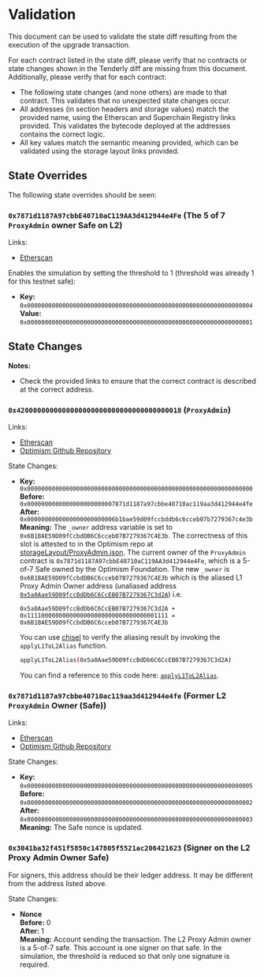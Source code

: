 # Validation

This document can be used to validate the state diff resulting from the execution of the upgrade
transaction.

For each contract listed in the state diff, please verify that no contracts or state changes shown in the Tenderly diff are missing from this document. Additionally, please verify that for each contract:

- The following state changes (and none others) are made to that contract. This validates that no unexpected state changes occur.
- All addresses (in section headers and storage values) match the provided name, using the Etherscan and Superchain Registry links provided. This validates the bytecode deployed at the addresses contains the correct logic.
- All key values match the semantic meaning provided, which can be validated using the storage layout links provided.

## State Overrides

The following state overrides should be seen:

### `0x7871d1187A97cbbE40710aC119AA3d412944e4Fe` (The 5 of 7 `ProxyAdmin` owner Safe on L2)

Links:
- [Etherscan](https://optimistic.etherscan.io/address/0x7871d1187A97cbbE40710aC119AA3d412944e4Fe)

Enables the simulation by setting the threshold to 1 (threshold was already 1 for this testnet safe):

- **Key:** `0x0000000000000000000000000000000000000000000000000000000000000004` <br/>
  **Value:** `0x0000000000000000000000000000000000000000000000000000000000000001`

## State Changes

**Notes:**
- Check the provided links to ensure that the correct contract is described at the correct address. 

### `0x4200000000000000000000000000000000000018` (`ProxyAdmin`)

Links:
- [Etherscan](https://optimistic.etherscan.io/address/0x4200000000000000000000000000000000000018)
- [Optimism Github Repository](https://github.com/ethereum-optimism/optimism/blob/bcdf96abe62da2caaacb0d9571518a7b6c872a37/op-service/predeploys/addresses.go#L23)

State Changes:
- **Key:** `0x0000000000000000000000000000000000000000000000000000000000000000` <br/>
  **Before:** `0x0000000000000000000000007871d1187a97cbbe40710ac119aa3d412944e4fe` <br/>
  **After:** `0x0000000000000000000000006b1bae59d09fccbddb6c6cceb07b7279367c4e3b` <br/>
  **Meaning:** The `_owner` address variable is set to `0x6B1BAE59D09fCcbdDB6C6cceb07B7279367C4E3b`. The correctness of
   this slot is attested to in the Optimism repo at [storageLayout/ProxyAdmin.json](https://github.com/ethereum-optimism/optimism/blob/develop/packages/contracts-bedrock/snapshots/storageLayout/ProxyAdmin.json#L4). The current owner of the `ProxyAdmin` contract is `0x7871d1187A97cbbE40710aC119AA3d412944e4Fe`, which is a 5-of-7 Safe owned by the Optimism Foundation. The new `_owner` is `0x6B1BAE59D09fCcbdDB6C6cceb07B7279367C4E3b` which is the aliased L1 Proxy Admin Owner address (unaliased address [`0x5a0Aae59D09fccBdDb6C6CcEB07B7279367C3d2A`](https://etherscan.io/address/0x5a0Aae59D09fccBdDb6C6CcEB07B7279367C3d2A)) i.e. 
   ```
   0x5a0Aae59D09fccBdDb6C6CcEB07B7279367C3d2A + 0x1111000000000000000000000000000000001111 = 0x6B1BAE59D09fCcbdDB6C6cceb07B7279367C4E3b
   ```
   You can use [chisel](https://book.getfoundry.sh/chisel/) to verify the aliasing result by invoking the `applyL1ToL2Alias` function.
   ```bash
   applyL1ToL2Alias(0x5a0Aae59D09fccBdDb6C6CcEB07B7279367C3d2A)
   ```
   You can find a reference to this code here: [`applyL1ToL2Alias`](https://github.com/ethereum-optimism/optimism/blob/op-contracts/v1.3.0/packages/contracts-bedrock/src/vendor/AddressAliasHelper.sol#L28).

### `0x7871d1187a97cbbe40710ac119aa3d412944e4fe` (Former L2 `ProxyAdmin` Owner (Safe))

Links:
- [Etherscan](https://optimistic.etherscan.io/address/0x7871d1187a97cbbe40710ac119aa3d412944e4fe)
- [Optimism Github Repository](https://github.com/ethereum-optimism/optimism/blob/bcdf96abe62da2caaacb0d9571518a7b6c872a37/op-service/predeploys/addresses.go#L23)

State Changes:
- **Key:** `0x0000000000000000000000000000000000000000000000000000000000000005` <br/>
  **Before:** `0x0000000000000000000000000000000000000000000000000000000000000002` <br/>
  **After:** `0x0000000000000000000000000000000000000000000000000000000000000003` <br/>
  **Meaning:** The Safe nonce is updated.

### `0x3041ba32f451f5850c147805f5521ac206421623` (Signer on the L2 Proxy Admin Owner Safe)
For signers, this address should be their ledger address. It may be different from the address listed above.

State Changes:
- **Nonce** <br/>
  **Before:** 0 <br/>
  **After:** 1 <br/>
  **Meaning:** Account sending the transaction. The L2 Proxy Admin owner is a 5-of-7 safe. This account is one signer on that safe. In the simulation, the threshold is reduced so that only one signature is required.

